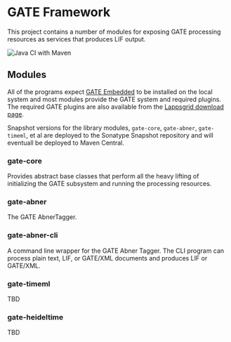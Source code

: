 # GATE Framework

This project contains a number of modules for exposing GATE processing resources as services that produces LIF output.

![Java CI with Maven](https://github.com/lappsgrid-incubator/gate-framework/workflows/Java%20CI%20with%20Maven/badge.svg)

## Modules

All of the programs expect [GATE Embedded]() to be installed on the local system and most modules provide the GATE system and required plugins.  The required GATE plugins are also available from the [Lappsgrid download page](https://downloads.lappsgrid.org).
 
Snapshot versions for the library modules, `gate-core`, `gate-abner`, `gate-timeml`, et al are deployed to the Sonatype Snapshot repository and will eventuall be deployed to Maven Central.

### gate-core
Provides abstract base classes that perform all the heavy lifting of initializing the GATE subsystem and running the processing resources.

### gate-abner
The GATE AbnerTagger.

### gate-abner-cli
A command line wrapper for the GATE Abner Tagger. The CLI program can process plain text, LIF, or GATE/XML documents and produces LIF or GATE/XML.

### gate-timeml
TBD

### gate-heideltime
TBD
